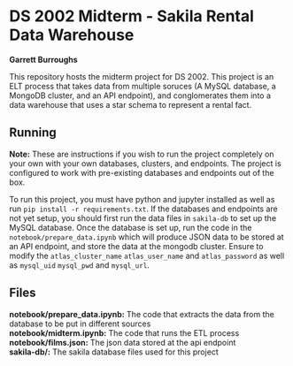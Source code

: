 # DS 2002 Midterm - Sakila Rental Data Warehouse
**Garrett Burroughs** 

This repository hosts the midterm project for DS 2002. This project is an ELT process that takes data from multiple soruces (A MySQL database, a MongoDB cluster, and an API endpoint), and conglomerates them into a data warehouse that uses a star schema to represent a rental fact.  

## Running
**Note:** These are instructions if you wish to run the project completely on your own with your own databases, clusters, and endpoints. The project is configured to work with pre-existing databases and endpoints out of the box.

To run this project, you must have python and jupyter installed as well as run `pip install -r requirements.txt`. If the databases and endpoints are not yet setup, you should first run the data files in `sakila-db` to  set up the MySQL database. Once the database is set up, run the code in the `notebook/prepare_data.ipynb` which will produce JSON data to be stored at an API endpoint, and store the data at the mongodb cluster. Ensure to modify the `atlas_cluster_name` `atlas_user_name` and `atlas_password` as well as `mysql_uid` `mysql_pwd` and `mysql_url`. 

## Files 
**notebook/prepare_data.ipynb:** The code that extracts the data from the database to be put in different sources <br />
**notebook/midterm.ipynb:** The code that runs the ETL process <br />
**notebook/films.json:** The json data stored at the api endpoint <br />
**sakila-db/:** The sakila database files used for this project  <br />

